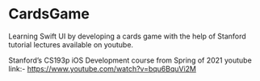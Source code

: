 # CardsGame
Learning Swift UI by developing a cards game with the help of Stanford tutorial lectures available on youtube.

Stanford’s CS193p iOS Development course from Spring of 2021
youtube link:- https://www.youtube.com/watch?v=bqu6BquVi2M
